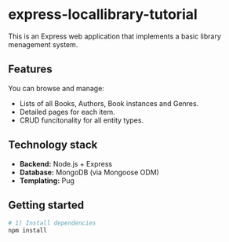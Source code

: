 # express-locallibrary-tutorial
This is an Express web application that implements a basic library menagement system.

## Features
You can browse and manage:

- Lists of all Books, Authors, Book instances and Genres.
- Detailed pages for each item.
- CRUD funcitonality for all entity types.

## Technology stack
- **Backend:** Node.js + Express
- **Database:** MongoDB (via Mongoose ODM)
- **Templating:** Pug

## Getting started

```bash
# 1) Install dependencies
npm install
